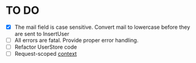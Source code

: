 # TO DO

- [x] The mail field is case sensitive. Convert mail to lowercase before they are sent to InsertUser
- [ ] All errors are fatal. Provide proper error handling.
- [ ] Refactor UserStore code
- [ ] Request-scoped [context](https://www.alexedwards.net/blog/organising-database-access)
